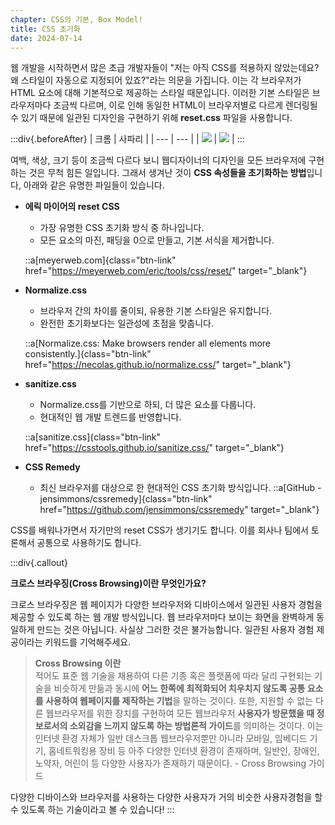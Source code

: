 ```yaml
---
chapter: CSS의 기본, Box Model!
title: CSS 초기화
date: 2024-07-14
---
```


웹 개발을 시작하면서 많은 초급 개발자들이 "저는 아직 CSS를 적용하지 않았는데요? 왜 스타일이 자동으로 지정되어 있죠?"라는 의문을 가집니다. 이는 각 브라우저가 HTML 요소에 대해 기본적으로 제공하는 스타일 때문입니다. 이러한 기본 스타일은 브라우저마다 조금씩 다르며, 이로 인해 동일한 HTML이 브라우저별로 다르게 렌더링될 수 있기 때문에 일관된 디자인을 구현하기 위해 **reset.css** 파일을 사용합니다.

:::div{.beforeAfter}
| 크롬 | 사파리 |
| --- | --- |
| ![](/images/basecamp-html-css/chapter05/03-1.png) | ![](/images/basecamp-html-css/chapter05/03-2.png) |
:::

여백, 색상, 크기 등이 조금씩 다르다 보니 웹디자이너의 디자인을 모든 브라우저에 구현하는 것은 무척 힘든 일입니다. 그래서 생겨난 것이 **CSS 속성들을 초기화하는 방법**입니다, 아래와 같은 유명한 파일들이 있습니다.

- **에릭 마이어의 reset CSS**
  - 가장 유명한 CSS 초기화 방식 중 하나입니다.
  - 모든 요소의 마진, 패딩을 0으로 만들고, 기본 서식을 제거합니다.

  ::a[meyerweb.com]{class="btn-link" href="https://meyerweb.com/eric/tools/css/reset/" target="\_blank"}


- **Normalize.css**
  - 브라우저 간의 차이를 줄이되, 유용한 기본 스타일은 유지합니다.
  - 완전한 초기화보다는 일관성에 초점을 맞춥니다.

  ::a[Normalize.css: Make browsers render all elements more consistently.]{class="btn-link" href="https://necolas.github.io/normalize.css/" target="\_blank"}

- **sanitize.css**
  - Normalize.css를 기반으로 하되, 더 많은 요소를 다룹니다.
  - 현대적인 웹 개발 트렌드를 반영합니다.

  ::a[sanitize.css]{class="btn-link" href="https://csstools.github.io/sanitize.css/" target="\_blank"}

- **CSS Remedy**
  - 최신 브라우저를 대상으로 한 현대적인 CSS 초기화 방식입니다.
  ::a[GitHub - jensimmons/cssremedy]{class="btn-link" href="https://github.com/jensimmons/cssremedy" target="\_blank"}

CSS를 배워나가면서 자기만의 reset CSS가 생기기도 합니다. 이를 회사나 팀에서 토론해서 공통으로 사용하기도 합니다.

:::div{.callout}

**크로스 브라우징(Cross Browsing)이란 무엇인가요?**

크로스 브라우징은 웹 페이지가 다양한 브라우저와 디바이스에서 일관된 사용자 경험을 제공할 수 있도록 하는 웹 개발 방식입니다. 웹 브라우저마다 보이는 화면을 완벽하게 동일하게 만드는 것은 아닙니다. 사실상 그러한 것은 불가능합니다. 일관된 사용자 경험 제공이라는 키워드를 기억해주세요.

> **Cross Browsing 이란**  
> 적어도 표준 웹 기술을 채용하여 다른 기종 혹은 플랫폼에 따라 달리 구현되는 기술을 비슷하게 만듦과 동시에 **어느 한쪽에 최적화되어 치우치지 않도록 공통 요소를 사용하여 웹페이지를 제작하는 기법**을 말하는 것이다. 또한, 지원할 수 없는 다른 웹브라우저를 위한 장치를 구현하여 모든 웹브라우저 **사용자가 방문했을 때 정보로서의 소외감을 느끼지 않도록 하는 방법론적 가이드**를 의미하는 것이다. 이는 인터넷 환경 자체가 일반 데스크톱 웹브라우저뿐만 아니라 모바일, 임베디드 기기, 홈네트워킹용 장비 등 아주 다양한 인터넷 환경이 존재하며, 일반인, 장애인, 노약자, 어린이 등 다양한 사용자가 존재하기 때문이다. - Cross Browsing 가이드

다양한 디바이스와 브라우저를 사용하는 다양한 사용자가 거의 비슷한 사용자경험을 할 수 있도록 하는 기술이라고 볼 수 있습니다!
:::
